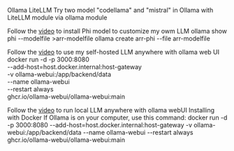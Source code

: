 Ollama LiteLLM
Try two model "codellama" and "mistral" in Ollama with LiteLLM module via ollama module

Follow the [video](https://www.youtube.com/watch?v=xa8pTD16SnM) to install Phi model to customize my owm LLM
ollama show phi --modelfile >arr-modelfile
ollama create arr-phi --file arr-modelfile 

Follow the [video](https://www.youtube.com/watch?v=xa8pTD16SnM) to use my self-hosted LLM anywhere with ollama web UI 
docker run -d -p 3000:8080 \
--add-host=host.docker.internal:host-gateway \
-v ollama-webui:/app/backend/data \
--name ollama-webui \
--restart always \
ghcr.io/ollama-webui/ollama-webui:main

Follow the [video](https://www.youtube.com/watch?v=d1kgnsO2yUs) to run local LLM anywhere with ollama webUI 
Installing with Docker 
If Ollama is on your computer, use this command: 
docker run -d -p 3000:8080 --add-host=host.docker.internal:host-gateway -v ollama-webui:/app/backend/data --name ollama-webui --restart always ghcr.io/ollama-webui/ollama-webui:main
